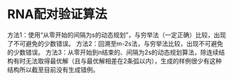 # RNA配对验证算法
方法1：使用“从零开始的间隔为s的动态规划”，与穷举法（一定正确）比较，出现了不可避免的少数错误。
方法2：回溯至m-2s法，与穷举法比较，出现不可避免的少数错误。
方法3：从零开始到n结束的、间隔为2s的动态规划算法，除连续结构有时无法取得最优解（且与最优解相差在2条弧以内），生成的样例很少有这种结构所以截至目前没有生成错例。

